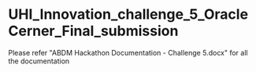 # UHI_Innovation_challenge_5_OracleCerner_Final_submission

Please refer "ABDM Hackathon Documentation - Challenge 5.docx" for all the documentation
